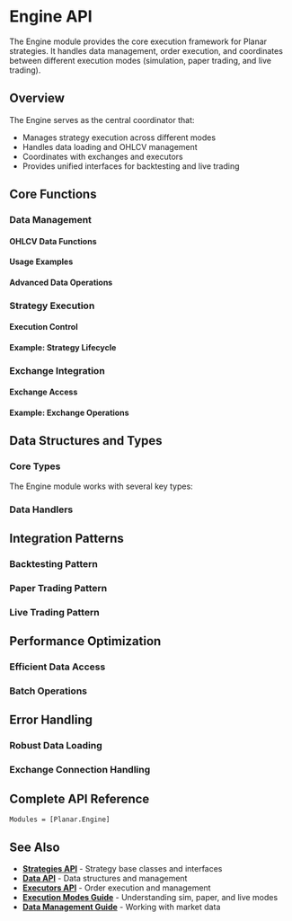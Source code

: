 <!--
title: "Engine API"
description: "Core execution engine for backtesting, paper trading, and live trading"
category: "api-reference"
difficulty: "advanced"
prerequisites: ["getting-started", "strategy-development"]
topics: ["api-reference", "engine", "execution", "backtesting"]
last_updated: "2025-10-04"
estimated_time: "Reference material"
-->

# Engine API

The Engine module provides the core execution framework for Planar strategies. It handles data management, order execution, and coordinates between different execution modes (simulation, paper trading, and live trading).

## Overview

The Engine serves as the central coordinator that:
- Manages strategy execution across different modes
- Handles data loading and OHLCV management
- Coordinates with exchanges and executors
- Provides unified interfaces for backtesting and live trading

## Core Functions

### Data Management

#### OHLCV Data Functions


#### Usage Examples


#### Advanced Data Operations


### Strategy Execution

#### Execution Control


#### Example: Strategy Lifecycle


### Exchange Integration

#### Exchange Access


#### Example: Exchange Operations


## Data Structures and Types

### Core Types

The Engine module works with several key types:


### Data Handlers


## Integration Patterns

### Backtesting Pattern


### Paper Trading Pattern


### Live Trading Pattern


## Performance Optimization

### Efficient Data Access


### Batch Operations


## Error Handling

### Robust Data Loading


### Exchange Connection Handling


## Complete API Reference

```@autodocs
Modules = [Planar.Engine]
```

## See Also

- **[Strategies API](strategies.md)** - Strategy base classes and interfaces
- **[Data API](../data.md)** - Data structures and management
- **[Executors API](executors.md)** - Order execution and management
- **[Execution Modes Guide](../guides/execution-modes.md)** - Understanding sim, paper, and live modes
- **[Data Management Guide](../guides/data-management.md)** - Working with market data
